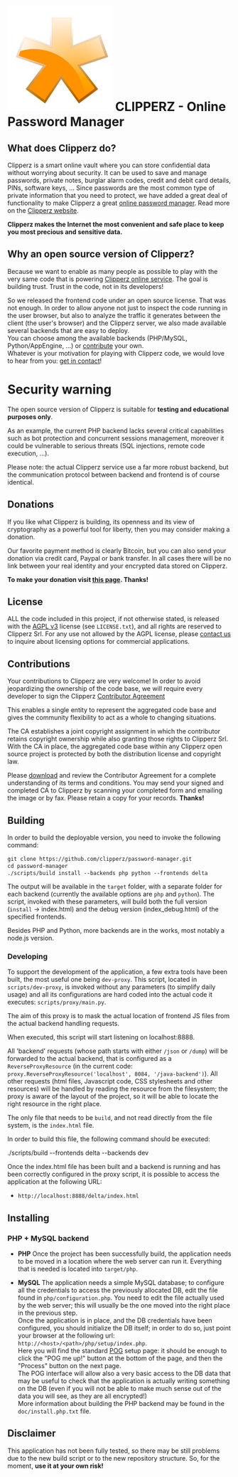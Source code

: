 # ![Clipperz icon][icon] CLIPPERZ - Online Password Manager

[icon]: ./Icon.png

## What does Clipperz do?

Clipperz is a smart online vault where you can store confidential data without worrying about security. It can be used to save and manage passwords, private notes, burglar alarm codes, credit and debit card details, PINs, software keys, …
Since passwords are the most common type of private information that you need to protect, we have added a great deal of functionality to make Clipperz a great [online password manager][home]. Read more on the [Clipperz website][home].

**Clipperz makes the Internet the most convenient and safe place to keep you most precious and sensitive data.**

[home]: https://clipperz.is

## Why an open source version of Clipperz?

Because we want to enable as many people as possible to play with the very same code that is powering [Clipperz online service][app]. The goal is building trust. Trust in the code, not in its developers!

So we released the frontend code under an open source license. That was not enough. In order to allow anyone not just to inspect the code running in the user browser, but also to analyze the traffic it generates between the client (the user's browser) and the Clipperz server, we also made available several backends that are easy to deploy.  
You can choose among the available backends (PHP/MySQL, Python/AppEngine, …) or [contribute][CA] your own.  
Whatever is your motivation for playing with Clipperz code, we would love to hear from you: [get in contact][contact]!

# Security warning

The open source version of Clipperz is suitable for **testing and educational purposes only**.

As an example, the current PHP backend lacks several critical capabilities such as bot protection and concurrent sessions management, moreover it could be vulnerable to serious threats (SQL injections, remote code execution, ...).

Please note: the actual Clipperz service use a far more robust backend, but the communication protocol between backend and frontend is of course identical.

[app]: https://clipperz.is/app/
[CA]: https://clipperz.is/open_source/contributor_agreement/
[contact]: https://clipperz.is/about/contacts/


## Donations
If you like what Clipperz is building, its openness and its view of cryptography as a powerful tool for liberty, then you may consider making a donation. 

Our favorite payment method is clearly Bitcoin, but you can also send your donation via credit card, Paypal or bank transfer. In all cases there will be no link between your real identity and your encrypted data stored on Clipperz.

**To make your donation visit [this page][donations]. Thanks!**

[donations]: https://clipperz.is/donations


## License
ALL the code included in this project, if not otherwise stated, is released with the [AGPL v3][agpl] license (see `LICENSE.txt`), and all rights are reserved to Clipperz Srl. For any use not allowed by the AGPL license, please [contact us][contact] to inquire about licensing options for commercial applications.

[agpl]: http://www.gnu.org/licenses/agpl.html


## Contributions
Your contributions to Clipperz are very welcome! In order to avoid jeopardizing the ownership of the code base, we will require every developer to sign the Clipperz [Contributor Agreement][CA]

This enables a single entity to represent the aggregated code base and gives the community flexibility to act as a whole to changing situations.

The CA establishes a joint copyright assignment in which the contributor retains copyright ownership while also granting those rights to Clipperz Srl. With the CA in place, the aggregated code base within any Clipperz open source project is protected by both the distribution license and copyright law.

Please [download][CA] and review the Contributor Agreement for a complete understanding of its terms and conditions. You may send your signed and completed CA to Clipperz by scanning your completed form and emailing the image or by fax. Please retain a copy for your records. **Thanks!**


## Building
In order to build the deployable version, you need to invoke the following command:

    git clone https://github.com/clipperz/password-manager.git
    cd password-manager
    ./scripts/build install --backends php python --frontends delta
  
The output will be available in the `target` folder, with a separate folder for each backend (currently the available options are `php` and `python`).
The script, invoked with these parameters, will build both the full version (`install` -> index.html) and the debug version (index_debug.html) of the specified frontends.

Besides PHP and Python, more backends are in the works, most notably a node.js version.


### Developing
To support the development of the application, a few extra tools have been built, the most useful one being `dev-proxy`.
This script, located in `scripts/dev-proxy`, is invoked without any parameters (to simplify daily usage) and all its configurations are hard coded into the actual code it executes: `scripts/proxy/main.py`.

The aim of this proxy is to mask the actual location of frontend JS files from the actual backend handling requests.

When executed, this script will start listening on localhost:8888.

All 'backend' requests (whose path starts with either `/json` or `/dump`) will be forwarded to the actual backend, that is configured as a `ReverseProxyResource` (in the current code: `proxy.ReverseProxyResource('localhost', 8084, '/java-backend')`).
All other requests (html files, Javascript code, CSS stylesheets and other resources) will be handled by reading the resource from the filesystem; the proxy is aware of the layout of the project, so it will be able to locate the right resource in the right place.

The only file that needs to be `build`, and not read directly from the file system, is the `index.html` file.

In order to build this file, the following command should be executed:

  ./scripts/build --frontends delta --backends dev


Once the index.html file has been built and a backend is running and has been correctly configured in the proxy script, it is possible to access the application at the following URL:

- `http://localhost:8888/delta/index.html`


## Installing

### PHP + MySQL backend

* **PHP**
  Once the project has been successfully build, the application needs to be moved in a location where the web server can run it. Everything that is needed is located into `target/php`.

* **MySQL**
  The application needs a simple MySQL database; to configure all the credentials to access the previously allocated DB, edit the file found in `php/configuration.php`. You need to edit the file actually used by the web server; this will usually be the one moved into the right place in the previous step.  
  Once the application is in place, and the DB credentials have been configured, you should initialize the DB itself; in order to do so, just point your browser at the following url: `http://<host>/<path>/php/setup/index.php`.  
  Here you will find the standard [POG][pog] setup page: it should be enough to click the "POG me up!" button at the bottom of the page, and then the "Process" button on the next page.  
  The POG interface will allow also a very basic access to the DB data that may be useful to check that the application is actually writing something on the DB (even if you will not be able to make much sense out of the data you will see, as they are all encrypted!)  
  More information about building the PHP backend may be found in the `doc/install.php.txt` file.


## Disclaimer

This application has not been fully tested, so there may be still problems due to the new build script or to the new repository structure. So, for the moment, **use it at your own risk!**


[pog]: http://www.phpobjectgenerator.com/
"# Clipperz" 
